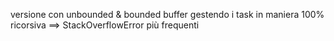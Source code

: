 versione con unbounded & bounded buffer gestendo i task in maniera 100% ricorsiva ==> StackOverflowError più frequenti
